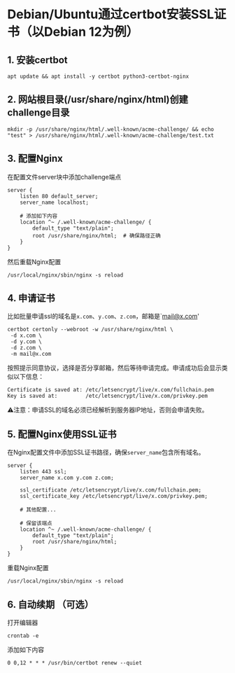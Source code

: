 # Debian/Ubuntu通过certbot安装SSL证书（以Debian 12为例）

## 1. 安装certbot
```shell
apt update && apt install -y certbot python3-certbot-nginx
```

## 2. 网站根目录(/usr/share/nginx/html)创建challenge目录
```shell
mkdir -p /usr/share/nginx/html/.well-known/acme-challenge/ && echo "test" > /usr/share/nginx/html/.well-known/acme-challenge/test.txt
```

## 3. 配置Nginx

在配置文件server块中添加challenge端点

```nginx
server {
    listen 80 default_server;
    server_name localhost;

    # 添加如下内容
    location ^~ /.well-known/acme-challenge/ {
        default_type "text/plain";
        root /usr/share/nginx/html;  # 确保路径正确
    }
}
```

然后重载Nginx配置
```shell
/usr/local/nginx/sbin/nginx -s reload
```

## 4. 申请证书
比如批量申请ssl的域名是`x.com`、`y.com`、`z.com`，邮箱是`mail@x.com'
```shell
certbot certonly --webroot -w /usr/share/nginx/html \
 -d x.com \
 -d y.com \
 -d z.com \
 -m mail@x.com
```
按照提示同意协议，选择是否分享邮箱，然后等待申请完成。申请成功后会显示类似以下信息：
```
Certificate is saved at: /etc/letsencrypt/live/x.com/fullchain.pem
Key is saved at:         /etc/letsencrypt/live/x.com/privkey.pem
```
⚠️注意：申请SSL的域名必须已经解析到服务器IP地址，否则会申请失败。

## 5. 配置Nginx使用SSL证书

在Nginx配置文件中添加SSL证书路径，确保`server_name`包含所有域名。

```nginx
server {
    listen 443 ssl;
    server_name x.com y.com z.com;

    ssl_certificate /etc/letsencrypt/live/x.com/fullchain.pem;
    ssl_certificate_key /etc/letsencrypt/live/x.com/privkey.pem;

    # 其他配置...
    
    # 保留该端点
    location ^~ /.well-known/acme-challenge/ {
        default_type "text/plain";
        root /usr/share/nginx/html;
    }
}
```

重载Nginx配置
```shell
/usr/local/nginx/sbin/nginx -s reload
```

## 6. 自动续期 （可选）

打开编辑器
```shell
crontab -e
```
添加如下内容
```shell
0 0,12 * * * /usr/bin/certbot renew --quiet
```

